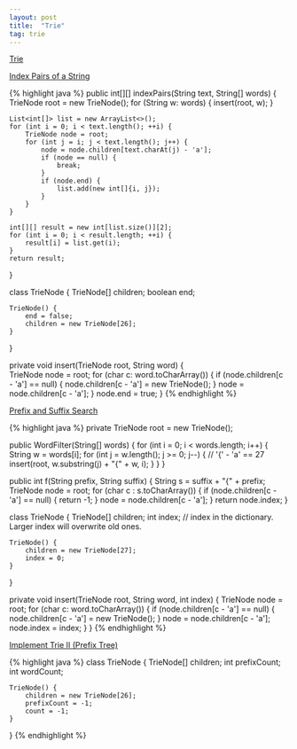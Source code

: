 ```yaml
---
layout: post
title:  "Trie"
tag: trie
---
```

[Trie](https://en.wikipedia.org/wiki/Trie)

[Index Pairs of a String][index-pairs-of-a-string]

{% highlight java %}
public int[][] indexPairs(String text, String[] words) {
    TrieNode root = new TrieNode();
    for (String w: words) {
        insert(root, w);
    }

    List<int[]> list = new ArrayList<>();
    for (int i = 0; i < text.length(); ++i) {
        TrieNode node = root;
        for (int j = i; j < text.length(); j++) {
            node = node.children[text.charAt(j) - 'a'];
            if (node == null) {
                break;
            }
            if (node.end) {
                list.add(new int[]{i, j});
            }
        }
    }

    int[][] result = new int[list.size()][2];
    for (int i = 0; i < result.length; ++i) {
        result[i] = list.get(i);
    }
    return result;
}

class TrieNode {
    TrieNode[] children;
    boolean end;

    TrieNode() {
        end = false;
        children = new TrieNode[26];
    }
}

private void insert(TrieNode root, String word) {        
    TrieNode node = root;
    for (char c: word.toCharArray()) {
        if (node.children[c - 'a'] == null) {
            node.children[c - 'a'] = new TrieNode();
        }
        node = node.children[c - 'a'];
    }
    node.end = true;
}
{% endhighlight %}

[Prefix and Suffix Search][prefix-and-suffix-search]

{% highlight java %}
private TrieNode root = new TrieNode();

public WordFilter(String[] words) {
    for (int i = 0; i < words.length; i++) {
        String w = words[i];
        for (int j = w.length(); j >= 0; j--) {
            // '{' - 'a' == 27
            insert(root, w.substring(j) + "{" + w, i);
        }
    }
}

public int f(String prefix, String suffix) {
    String s = suffix + "{" + prefix;
    TrieNode node = root;
    for (char c : s.toCharArray()) {
        if (node.children[c - 'a'] == null) {
            return -1;
        }
        node = node.children[c - 'a'];
    }
    return node.index;
}

class TrieNode {
    TrieNode[] children;
    int index;  // index in the dictionary. Larger index will overwrite old ones.

    TrieNode() {
        children = new TrieNode[27];
        index = 0;
    }
}

private void insert(TrieNode root, String word, int index) {
    TrieNode node = root;
    for (char c: word.toCharArray()) {
        if (node.children[c - 'a'] == null) {
            node.children[c - 'a'] = new TrieNode();
        }
        node = node.children[c - 'a'];
        node.index = index;
    }
}
{% endhighlight %}

[Implement Trie II (Prefix Tree)][implement-trie-ii-prefix-tree]

{% highlight java %}
class TrieNode {
    TrieNode[] children;
    int prefixCount;
    int wordCount;

    TrieNode() {
        children = new TrieNode[26];
        prefixCount = -1;
        count = -1;
    }
}
{% endhighlight %}

[implement-trie-ii-prefix-tree]: https://leetcode.com/problems/implement-trie-ii-prefix-tree/
[index-pairs-of-a-string]: https://leetcode.com/problems/index-pairs-of-a-string/
[prefix-and-suffix-search]: https://leetcode.com/problems/prefix-and-suffix-search/
